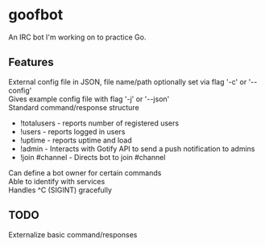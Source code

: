 # goofbot

An IRC bot I'm working on to practice Go.

## Features

External config file in JSON, file name/path optionally set via flag '-c' or '--config'  
Gives example config file with flag '-j' or '--json'  
Standard command/response structure  
* !totalusers - reports number of registered users  
* !users - reports logged in users  
* !uptime - reports uptime and load      
* !admin - Interacts with Gotify API to send a push notification to admins  
* !join #channel - Directs bot to join #channel  

Can define a bot owner for certain commands  
Able to identify with services  
Handles ^C (SIGINT) gracefully  

## TODO

Externalize basic command/responses   
